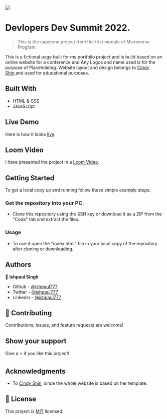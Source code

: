 ![](https://img.shields.io/badge/Microverse-blueviolet)

# Devlopers Dev Summit 2022.

> This is the capstone project from the first module of Microverse Program.

This is a fictional page built for my portfolio project
and is build based on an online website for a conference and Any Logos
and name used is for the purpose of Placeholding. Website layout and design belongs to
[Cindy Shin](https://www.behance.net/adagio07),and used for educational purposes.

## Built With

- HTML & CSS
- JavaScript

## Live Demo
Here is how it looks [live](https://ishpaul777.github.io/Landing-page-for-Dev-summit/).

## Loom Video
I have presented the project in a [Loom Video](https://www.loom.com/share/89e7cef7a9cc4eaaaf2be69a8523f9c8).

## Getting Started

To get a local copy up and running follow these simple example steps.

### Get the repository into your PC.

- Clone this repository using the SSH key or download it as a ZIP from the "Code" tab and extract the files.

### Usage

- To use it open the "index.html" file in your local copy of the repository after cloning or downloading.

## Authors

👤 **Ishpaul Singh**

- Github - [@ishpaul777](https://github.com/ishpaul777)
- Twitter - [@ishpaul777](https://twitter.com/ishpaul777)
- Linkedin - [@ishpaul777](https://www.linkedin.com/in/ishpaul-singh-264590226/)

## 🤝 Contributing

Contributions, issues, and feature requests are welcome!

## Show your support

Give a ⭐️ if you like this project!

## Acknowledgments

- To [Cindy Shin](https://www.behance.net/adagio07), since the whole website is based on her template.

## 📝 License

This project is [MIT](./MIT.md) licensed.
